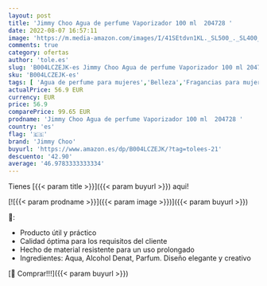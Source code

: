 ```yaml
---
layout: post
title: 'Jimmy Choo Agua de perfume Vaporizador 100 ml  204728 '
date: 2022-08-07 16:57:11
image: 'https://m.media-amazon.com/images/I/41SEtdvn1KL._SL500_._SL400_.jpg'
comments: true
category: ofertas
author: 'tole.es'
slug: 'B004LCZEJK-es Jimmy Choo Agua de perfume Vaporizador 100 ml 204728'
sku: 'B004LCZEJK-es'
tags: [ 'Agua de perfume para mujeres','Belleza','Fragancias para mujeres','Perfumes y fragancias','agua','de','jimmy choo','perfume','🇪🇸', ]
actualPrice: 56.9 EUR
currency: EUR
price: 56.9
comparePrice: 99.65 EUR
prodname: 'Jimmy Choo Agua de perfume Vaporizador 100 ml  204728 '
country: 'es'
flag: '🇪🇸'
brand: 'Jimmy Choo'
buyurl: 'https://www.amazon.es/dp/B004LCZEJK/?tag=tolees-21'
descuento: '42.90'
average: '46.9783333333334'
---
```


Tienes [{{< param title >}}]({{< param buyurl >}}) aqui!

[![{{< param prodname >}}]({{< param image >}})]({{< param buyurl >}})

🔎:

- Producto útil y práctico
- Calidad óptima para los requisitos del cliente
- Hecho de material resistente para un uso prolongado
- Ingredientes: Aqua, Alcohol Denat, Parfum. Diseño elegante y creativo

[🛒 Comprar!!!]({{< param buyurl >}})
